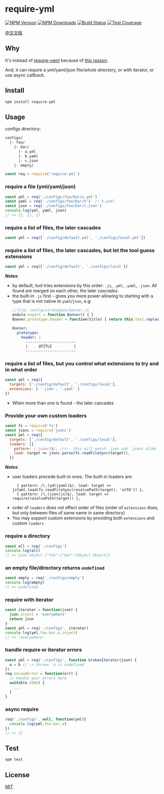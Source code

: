 # require-yml

[![NPM Version][npm-image]][npm-url]
[![NPM Downloads][downloads-image]][downloads-url]
[![Build Status][travis-image]][travis-url]
[![Test Coverage][coveralls-image]][coveralls-url]

[中文文档](README.zh-CN.md)

## Why

It's instead of [require-yaml](https://www.npmjs.com/package/require-yaml) because of [this reason](http://nodejs.org/api/globals.html#globals_require_extensions).

And, it can require a yml/yaml/json file/whole directory, or with iterator, or use async callback.

## Install

```bash
npm install require-yml
```

## Usage

configs directory:

```sh
configs/
  |- foo/
    |- bar/
      |- a.yml
      |- b.yaml
      |- c.json
    |- empty/
```

```javascript
const req = require('require-yml')
```

### require a file (yml/yaml/json)

```javascript
const yml = req('./configs/foo/bar/a.yml')
const yaml = req('./configs/foo/bar/b')  // b.yaml
const json = req('./configs/foo/bar/c.json')
console.log(yml, yaml, json)
// >> {}, {}, {}
```

### require a list of files, the later cascades

```javascript
const yml = req(['./config/default.yml', './configs/local.yml'])
```

### require a list of files, the later cascades, but let the tool guess extensions
```javascript
const yml = req(['./config/default', './configs/local'])
```
***Notes***: 
 - by default, tool tries extensions by this order: `.js`, `.yml`, `.yaml`, `.json`.
   All found are merged on each other, the later *cascades*.
 - the built-in `.js` first - gives you more power allowing to starting with a type that is not native to `yaml`/`json`,  e.g:
   ```javascript
   //file: config/strategies/banner.js
   module.export = function Banner() { }
   Banner.prototype.header = function(title) { return this.text.replace(/@TITLE/, title) }
   ```
   ```yaml
   Banner:
     prototype:
       header: |
         -----------------------
         |     @TITLE          |
         -----------------------
   ```

### require a list of files, but you control what extensions to try and in what order 

```javascript
const yml = req({ 
  targets: ['./config/default', './configs/local'],
  extensions: [ '.json', '.yaml' ]
})
```
* When more than one is found - the later cascades

### Provide your own custom loaders

```javascript
const fs = require('fs')
const jsonc = require('jsonc')
const yml = req({
  targets: ['./config/default', './configs/local'],
  loaders: [{ 
    pattern: /.jsonc?$/, //<-- this will match .json and .jsonc alike
    load: target => jsonc.parse(fs.readFileSync(target)),
  }]
```

***Notes***: 
 * user loaders precede built-in ones.
   The built-in loaders are:
   ```
     { pattern: /\.(yml|yaml)$/, load: target => jsYaml.load(fs.readFileSync(resolvePath(target), 'utf8')) },
     { pattern: /\.(json|js)$/, load: target => require(resolvePath(target)) },
   ```
 * order of `loaders` does not effect order of files (order of `extensions` does, but only between files of same name in same directory)
 * You may support custom extensions by providing both `extensions` and custom `loaders`


### require a directory

```javascript
const all = req('./configs')
console.log(all)
// >> json object {"foo":{"bar":[Object Object]}
```

### an empty file/directory returns `undefined`

```javascript
const empty = req('./configs/empty')
console.log(empty)
// >> undefined
```

### require with iterator

```javascript
const iterator = function(json) {
  json.inject = 'everywhere'
  return json
}
const yml = req('./configs', iterator)
console.log(yml.foo.bar.a.inject)
// >> 'everywhere'
```

### handle require or iterator errors

```javascript
const yml = req('./configs', function brokenIterator(json) { 
  a = b // -> throws `a is undefined`
})
req.onLoadError = function(err) {
  // handle your errors here
  switch(e.CODE) {
    ...
  }
}
```

### async require

```javascript
req('./configs', null, function(yml){
  console.log(yml.foo.bar.a)
})
// >> {}
```


## Test

```sh
npm test
```

## License

[MIT](LICENSE)

[npm-image]: https://img.shields.io/npm/v/require-yml.svg?style=flat
[npm-url]: https://npmjs.org/package/require-yml
[travis-image]: https://travis-ci.org/cutsin/require-yml.svg
[travis-url]: https://travis-ci.org/cutsin/require-yml
[downloads-image]: https://img.shields.io/npm/dm/require-yml.svg?style=flat
[downloads-url]: https://npmjs.org/package/require-yml
[coveralls-image]: https://img.shields.io/coveralls/cutsin/require-yml.svg?style=flat
[coveralls-url]: https://coveralls.io/r/cutsin/require-yml
